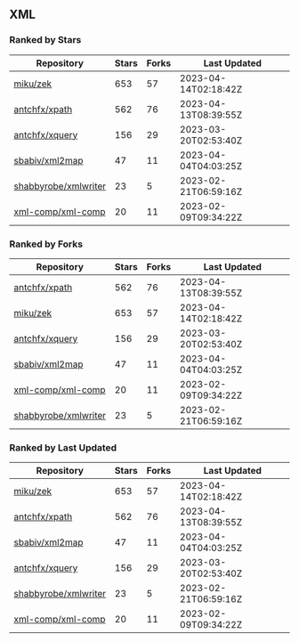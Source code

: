 ## XML

### Ranked by Stars

| Repository | Stars | Forks | Last Updated |
|------------|-------|-------|--------------|
| [miku/zek](https://github.com/miku/zek) | 653 | 57 | 2023-04-14T02:18:42Z |
| [antchfx/xpath](https://github.com/antchfx/xpath) | 562 | 76 | 2023-04-13T08:39:55Z |
| [antchfx/xquery](https://github.com/antchfx/xquery) | 156 | 29 | 2023-03-20T02:53:40Z |
| [sbabiv/xml2map](https://github.com/sbabiv/xml2map) | 47 | 11 | 2023-04-04T04:03:25Z |
| [shabbyrobe/xmlwriter](https://github.com/shabbyrobe/xmlwriter) | 23 | 5 | 2023-02-21T06:59:16Z |
| [xml-comp/xml-comp](https://github.com/xml-comp/xml-comp) | 20 | 11 | 2023-02-09T09:34:22Z |

### Ranked by Forks

| Repository | Stars | Forks | Last Updated |
|------------|-------|-------|--------------|
| [antchfx/xpath](https://github.com/antchfx/xpath) | 562 | 76 | 2023-04-13T08:39:55Z |
| [miku/zek](https://github.com/miku/zek) | 653 | 57 | 2023-04-14T02:18:42Z |
| [antchfx/xquery](https://github.com/antchfx/xquery) | 156 | 29 | 2023-03-20T02:53:40Z |
| [sbabiv/xml2map](https://github.com/sbabiv/xml2map) | 47 | 11 | 2023-04-04T04:03:25Z |
| [xml-comp/xml-comp](https://github.com/xml-comp/xml-comp) | 20 | 11 | 2023-02-09T09:34:22Z |
| [shabbyrobe/xmlwriter](https://github.com/shabbyrobe/xmlwriter) | 23 | 5 | 2023-02-21T06:59:16Z |

### Ranked by Last Updated

| Repository | Stars | Forks | Last Updated |
|------------|-------|-------|--------------|
| [miku/zek](https://github.com/miku/zek) | 653 | 57 | 2023-04-14T02:18:42Z |
| [antchfx/xpath](https://github.com/antchfx/xpath) | 562 | 76 | 2023-04-13T08:39:55Z |
| [sbabiv/xml2map](https://github.com/sbabiv/xml2map) | 47 | 11 | 2023-04-04T04:03:25Z |
| [antchfx/xquery](https://github.com/antchfx/xquery) | 156 | 29 | 2023-03-20T02:53:40Z |
| [shabbyrobe/xmlwriter](https://github.com/shabbyrobe/xmlwriter) | 23 | 5 | 2023-02-21T06:59:16Z |
| [xml-comp/xml-comp](https://github.com/xml-comp/xml-comp) | 20 | 11 | 2023-02-09T09:34:22Z |

